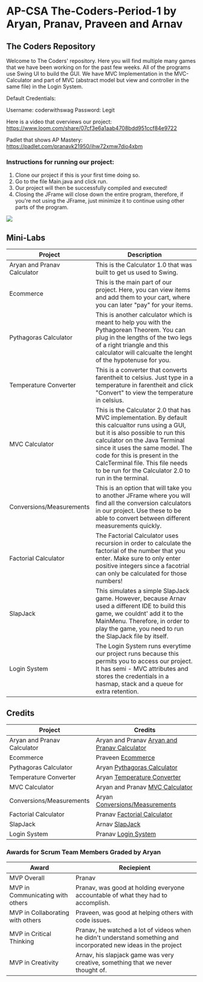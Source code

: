 # AP-CSA The-Coders-Period-1 by Aryan, Pranav, Praveen and Arnav

## The Coders Repository
Welcome to The Coders' repository. Here you will find multiple many games that we have been working on for the past few weeks. All of the programs use Swing UI to build the GUI. We have MVC Implementation in the MVC-Calculator and part of MVC (abstract model but view and controller in the same file) in the Login System.

Default Credentials:

Username: coderwithswag
Password: Legit

Here is a video that overviews our project: https://www.loom.com/share/07cf3e6a1aab4708bdd951ccf84e9722

Padlet that shows AP Mastery: https://padlet.com/pranavk21950/ihw72xmw7dio4xbm

### Instructions for running our project:
1) Clone our project if this is your first time doing so.
2) Go to the file Main.java and click run.
3) Our project will then be successfully compiled and executed!
4) Closing the JFrame will close down the entire program, therefore, if you're not using the JFrame, just minimize it to continue using other parts of the program.


![](https://github.com/aryan114/AP-CSA-Calculator-The-Coders-Period-1/blob/78df13b4a85151b517b2abb26f51b5e74c1b93d0/src/Pictures/MVC.JPG)
 

## Mini-Labs

| Project | Description |
| --- | --- |
| Aryan and Pranav Calculator | This is the Calculator 1.0 that was built to get us used to Swing. |
| Ecommerce | This is the main part of our project. Here, you can view items and add them to your cart, where you can later "pay" for your items.  |
| Pythagoras Calculator | This is another calculator which is meant to help you with the Pythagorean Theorem. You can plug in the lengths of the two legs of a right triangle and this calculator will calcualte the lenght of the hypotenuse for you.  |
| Temperature Converter | This is a converter that converts farentheit to celsius. Just type in a temperature in farentheit and click "Convert" to view the temperature in celsius.  |
| MVC Calculator | This is the Calculator 2.0 that has MVC implementation. By default this calcualtor runs using a GUI, but it is also possible to run this calculator on the Java Terminal since it uses the same model. The code for this is present in the CalcTerminal file. This file needs to be run for the Calculator 2.0 to run in the terminal.  |
| Conversions/Measurements | This is an option that will take you to another JFrame where you will find all the conversion calculators in our project. Use these to be able to convert between different measurements quickly.  |
| Factorial Calculator | The Factorial Calculator uses recursion in order to calculate the factorial of the number that you enter. Make sure to only enter positive integers since a facotrial can only be calculated for those numbers!  |
| SlapJack | This simulates a simple SlapJack game. However, because Arnav used a different IDE to build this game, we couldnt' add it to the MainMenu. Therefore, in order to play the game, you need to run the SlapJack file by itself. |
| Login System | The Login System runs everytime our project runs because this permits you to access our project. It has semi - MVC attributes and stores the credentials in a hasmap, stack and a queue for extra retention. |


## Credits

| Project | Credits |
| --- | --- |
| Aryan and Pranav Calculator | Aryan and Pranav     [Aryan and Pranav Calculator](https://github.com/aryan114/AP-CSA-Calculator-The-Coders-Period-1/blob/master/src/view_control/CalculatorUI.java#L17) |
| Ecommerce | Praveen     [Ecommerce](https://github.com/aryan114/AP-CSA-Calculator-The-Coders-Period-1/blob/master/src/Ecommerce/Ecommerce.java#L10) |
| Pythagoras Calculator | Aryan     [Pythagoras Calculator](https://github.com/aryan114/AP-CSA-Calculator-The-Coders-Period-1/blob/master/src/Pythagoras/Pythagoras.java#L12) |
| Temperature Converter | Aryan     [Temperature Converter](https://github.com/aryan114/AP-CSA-Calculator-The-Coders-Period-1/blob/master/src/Temperature/Temperature.java#L9) |
| MVC Calculator | Aryan and Pranav     [MVC Calculator](https://github.com/aryan114/AP-CSA-Calculator-The-Coders-Period-1/blob/master/src/CalcView/CalcControl.java#L7) |
| Conversions/Measurements | Aryan     [Conversions/Measurements](https://github.com/aryan114/AP-CSA-Calculator-The-Coders-Period-1/blob/master/src/CalcView/CalcControl.java#L7) |
| Factorial Calculator | Pranav     [Factorial Calculator](https://github.com/aryan114/AP-CSA-Calculator-The-Coders-Period-1/blob/master/src/Factorial/Factorial.java#L9) |
| SlapJack | Arnav     [SlapJack](https://github.com/aryan114/AP-CSA-Calculator-The-Coders-Period-1/blob/master/src/slapj/Slapjack.java#L9 ) |
| Login System | Pranav     [Login System](https://github.com/aryan114/AP-CSA-Calculator-The-Coders-Period-1/blob/78df13b4a85151b517b2abb26f51b5e74c1b93d0/src/LoginToProject/Login.java#L2) |


### Awards for Scrum Team Members Graded by Aryan

| Award | Reciepient |
| --- | --- |
| MVP Overall | Pranav |
| MVP in Communicating with others | Pranav, was good at holding everyone accountable of what they had to accomplish. |
| MVP in Collaborating with others | Praveen, was good at helping others with code issues. |
| MVP in Critical Thinking | Pranav, he watched a lot of videos when he didn't understand something and incorporated new ideas in the project |
| MVP in Creativity | Arnav, his slapjack game was very creative, something that we never thought of. |





